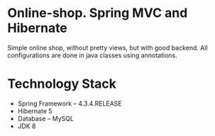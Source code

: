 # Online-shop. Spring MVC and Hibernate

Simple online shop, without pretty views, but with good backend.
All configurations are done in java classes using annotations.

# Technology Stack
- Spring Framework – 4.3.4.RELEASE
- Hibernate 5
- Database – MySQL
- JDK 8
